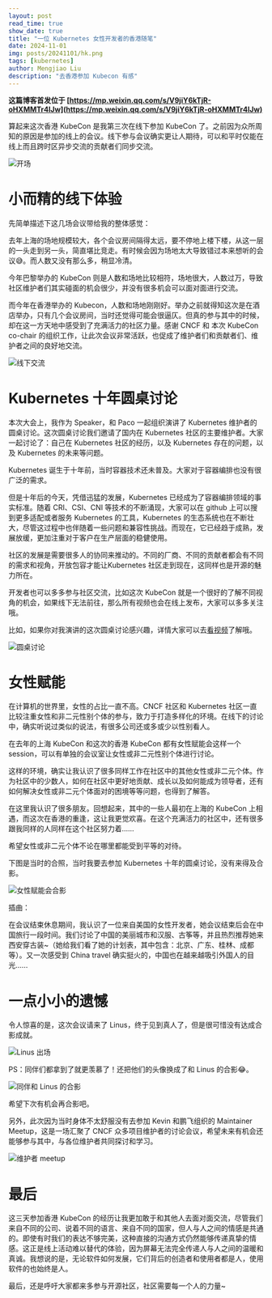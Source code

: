 ```yaml
---
layout: post
read_time: true
show_date: true
title: "一位 Kubernetes 女性开发者的香港随笔"
date: 2024-11-01
img: posts/20241101/hk.png
tags: [kubernetes]
author: Mengjiao Liu
description: "去香港参加 Kubecon 有感"
---
```

**这篇博客首发位于 [https://mp.weixin.qq.com/s/V9jiY6kTjR-oHXMMTr4lJw](https://mp.weixin.qq.com/s/V9jiY6kTjR-oHXMMTr4lJw)**


算起来这次香港 KubeCon 是我第三次在线下参加 KubeCon 了。之前因为众所周知的原因是参加的线上的会议。线下参与会议确实更让人期待，可以和平时仅能在线上而且跨时区异步交流的贡献者们同步交流。

![开场](https://daocloud.feishu.cn/space/api/box/stream/download/asynccode/?code=NmE1NmRlZGY1ZmE1ZjI0NmMwNGNhMmQ5ZWUzMjJmYTVfWGJLZWM4TVQ0RU5RNDM0UWloSjF5ZldoV1VMb3BKY2xfVG9rZW46SGxBb2J4ekhLb2hyT3J4MVIxdGN4WlZIbmVkXzE3MzA0NTUyMDE6MTczMDQ1ODgwMV9WNA)


# 小而精的线下体验

先简单描述下这几场会议带给我的整体感觉：

去年上海的场地规模较大，各个会议房间隔得太远，要不停地上楼下楼，从这一层的一头走到另一头，简直堪比竞走。有时候会因为场地太大导致错过本来想听的会议😅。而人数又没有那么多，稍显冷清。

今年巴黎举办的 KubeCon 则是人数和场地比较相符，场地很大，人数过万，导致社区维护者们其实碰面的机会很少，并没有很多机会可以面对面进行交流。

而今年在香港举办的 Kubecon，人数和场地刚刚好。举办之前就得知这次是在酒店举办，只有几个会议房间，当时还觉得可能会很逼仄。但真的参与其中的时候，却在这一方天地中感受到了充满活力的社区力量。感谢 CNCF 和 本次 KubeCon co-chair 的组织工作，让此次会议非常活跃，也促成了维护者们和贡献者们、维护者之间的良好地交流。

![线下交流](https://daocloud.feishu.cn/space/api/box/stream/download/asynccode/?code=YzJkNmU3YTY3YzZmMDA3ZGFlNDQ4NWFmNmNkZGYzMmJfYnRuN0VDRnEyd09pTkROVW9QYVdHREhCdEFHbUtlMThfVG9rZW46RThFcmJGVDVvb1VuWkJ4eVB4b2NXMUtWblFkXzE3MzA0NTUyMDI6MTczMDQ1ODgwMl9WNA)

# Kubernetes 十年圆桌讨论

本次大会上，我作为 Speaker，和 Paco 一起组织演讲了 Kubernetes 维护者的圆桌讨论。这次圆桌讨论我们邀请了国内在 Kubernetes 社区的主要维护者。大家一起讨论了：自己在 Kubernetes 社区的经历，以及 Kubernetes 存在的问题，以及 Kubernetes 的未来等问题。

Kubernetes 诞生于十年前，当时容器技术还未普及。大家对于容器编排也没有很广泛的需求。

但是十年后的今天，凭借迅猛的发展，Kubernetes 已经成为了容器编排领域的事实标准。随着 CRI、CSI、CNI 等技术的不断涌现，大家可以在 github 上可以搜到更多适配或者服务 Kubernetes 的工具，Kubernetes 的生态系统也在不断壮大，尽管这过程中也伴随着一些问题和兼容性挑战。而现在，它已经趋于成熟，发展放缓，更加注重对于客户在生产层面的稳健使用。

社区的发展是需要很多人的协同来推动的。不同的厂商、不同的贡献者都会有不同的需求和视角，开放包容才能让Kubernetes 社区走到现在，这同样也是开源的魅力所在。

开发者也可以多多参与社区交流，比如这次 KubeCon 就是一个很好的了解不同视角的机会，如果线下无法前往，那么所有视频也会在线上发布，大家可以多多关注哦。

比如，如果你对我演讲的这次圆桌讨论感兴趣，详情大家可以去[看视频](https://sched.co/1eYca)了解哦。

![圆桌讨论](https://daocloud.feishu.cn/space/api/box/stream/download/asynccode/?code=N2IyZDg2YzBlODUxMTY2N2FmODVjYWRmMTdmNGY5NTBfUHZzeEp4T29pZDZzNmhHVkxvcDV5N0tnTVZFbXduUzFfVG9rZW46UXVIaWJobTE5b0cyZFR4RHQ4WmMwMTRjblZoXzE3MzA0NTUyMDI6MTczMDQ1ODgwMl9WNA)

# 女性赋能

在计算机的世界里，女性的占比一直不高。CNCF 社区和 Kubernetes 社区一直比较注重女性和非二元性别个体的参与，致力于打造多样化的环境。在线下的讨论中，确实听说过类似的说法，有很多公司还或多或少以性别看人。

在去年的上海 KubeCon 和这次的香港 KubeCon 都有女性赋能会这样一个 session，可以有单独的会议室让女性或非二元性别个体进行讨论。

这样的环境，确实让我认识了很多同样工作在社区中的其他女性或非二元个体。作为社区中的少数人，如何在社区中更好地贡献、成长以及如何能成为领导者，还有如何解决女性或非二元个体面对的困境等等问题，也得到了解答。

在这里我认识了很多朋友。回想起来，其中的一些人最初在上海的 KubeCon 上相遇，而这次在香港的重逢，这让我更觉欢喜。在这个充满活力的社区中，还有很多跟我同样的人同样在这个社区努力着……

希望女性或非二元个体不论在哪里都能受到平等的对待。

下图是当时的合照，当时我要去参加 Kubernetes 十年的圆桌讨论，没有来得及合影。

![女性赋能会合影](https://daocloud.feishu.cn/space/api/box/stream/download/asynccode/?code=ZjE0NDE0N2VkNDJiMDdjNmE2MTc4MjJkMGFlMzNkNzhfWjRCS2M1bkNYZGZPSjFXV0xEWVJHcjJaRjZ3ZGU3VWNfVG9rZW46UlRKWmJkcXlybzlkanp4eVh1UWNxRVJBbldjXzE3MzA0NTUyMDI6MTczMDQ1ODgwMl9WNA)

插曲：

在会议结束休息期间，我认识了一位来自美国的女性开发者，她会议结束后会在中国旅行一段时间。我们讨论了中国的美丽城市和汉服、古筝等，并且热烈推荐她来西安穿古装~（她给我们看了她的计划表，其中包含：北京、广东、桂林、成都等）。又一次感受到 China travel 确实挺火的，中国也在越来越吸引外国人的目光……

# 一点小小的遗憾

令人惊喜的是，这次会议请来了 Linus，终于见到真人了，但是很可惜没有达成合影成就。

![Linus 出场](https://daocloud.feishu.cn/space/api/box/stream/download/asynccode/?code=ZjNlYmVkNGFmYTg4NjUxOWRkOTZlMmQyZWE0ZDFiNjFfN2ttWno5ZWJydkpmS0puOUF0OW1taUlFc2xqQk5XSHNfVG9rZW46RVFaWmJBN0N6b3RtZm94Y1JPVmNEcFpnblNoXzE3MzA0NTUyMDI6MTczMDQ1ODgwMl9WNA)

PS：同伴们都拿到了就更羡慕了！还把他们的头像换成了和 Linus 的合影😂。

![同伴和 Linus 的合影](https://daocloud.feishu.cn/space/api/box/stream/download/asynccode/?code=NzdjMjk5NmI0N2EyYTU1YzkxNTQ2NDMxYjE1MjE1YjZfd1U1djVIVHNkbHJXeGJuNXN4M1UxdHBKTjNXakFnVmZfVG9rZW46SnNOR2IxcWhtb0F5Q1h4ejhuMGNCeXoybjhkXzE3MzA0NTUyMDI6MTczMDQ1ODgwMl9WNA)

希望下次有机会再合影吧。

另外，此次因为当时身体不太舒服没有去参加 Kevin 和鹏飞组织的 Maintainer Meetup，这是一场汇聚了 CNCF 众多项目维护者的讨论会议，希望未来有机会还能够参与其中，与各位维护者共同探讨和学习。

![维护者 meetup](https://daocloud.feishu.cn/space/api/box/stream/download/asynccode/?code=MGEzMTFiYzk4YzA5M2EyNDZlN2E4MDk5ODBmYmI2MmFfeWMycmI4REcxNnc5djBHUm9iWkdqYk9QUVQ5M2h1bVhfVG9rZW46UDhuNGJNMENEbzZPb0x4S0REbmM3WDh2blNiXzE3MzA0NTUyMDI6MTczMDQ1ODgwMl9WNA)

# 最后

这三天参加香港 KubeCon 的经历让我更加敢于和其他人去面对面交流，尽管我们来自不同的公司、说着不同的语言、来自不同的国家，但人与人之间的情感是共通的。即使有时我们的表达不够完美，这种直接的沟通方式仍然能够传递真挚的情感。这正是线上活动难以替代的体验，因为屏幕无法完全传递人与人之间的温暖和真诚。我想说的是，无论软件如何发展，它们背后的创造者和使用者都是人，使用软件的也始终是人。

最后，还是呼吁大家都来多参与开源社区，社区需要每一个人的力量~
